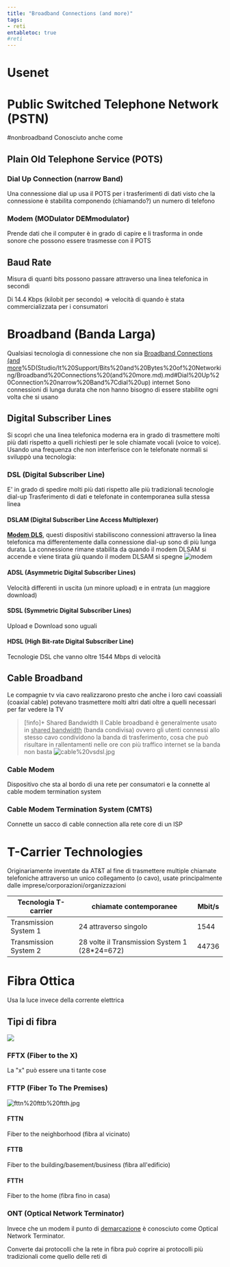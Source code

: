 ```yaml
---
title: "Broadband Connections (and more)"
tags:
- reti 
entabletoc: true
#reti  
---
```


# Usenet
# Public Switched Telephone Network (PSTN)
#nonbroadband
Conosciuto anche come
## Plain Old Telephone Service (POTS)

### Dial Up Connection (narrow Band)
Una connessione dial up usa il POTS per i trasferimenti di dati visto che la connessione è stabilita componendo (chiamando?) un numero di telefono

### Modem (MODulator DEMmodulator)
Prende dati che il computer è in grado di capire e li trasforma in onde sonore che possono essere trasmesse con il POTS

## Baud Rate
Misura di quanti bits possono passare attraverso una linea telefonica in secondi

Di 14.4 Kbps (kilobit per secondo) => velocità di quando è stata commercializzata per i consumatori

# Broadband (Banda Larga)
Qualsiasi tecnologia di connessione che non sia [Broadband Connections (and more](and%20more)%5D(Studio/It%20Support/Bits%20and%20Bytes%20of%20Networking/Broadband%20Connections%20(and%20more.md).md#Dial%20Up%20Connection%20narrow%20Band%7Cdial%20up)  internet
Sono connessioni di lunga durata che non hanno bisogno di essere stabilite ogni volta che si usano

## Digital Subscriber Lines
Si scoprì che una linea telefonica moderna era in grado di trasmettere molti più dati rispetto a quelli richiesti per le sole chiamate vocali (voice to voice). Usando una frequenza che non interferisce con le telefonate normali si sviluppò una tecnologia:

### DSL (Digital Subscriber Line)
E' in grado di spedire molti più dati rispetto alle più tradizionali tecnologie dial-up
Trasferimento di dati e telefonate in contemporanea sulla stessa linea

#### DSLAM (Digital Subscriber Line Access Multiplexer)
<u>**Modem** **DLS**</u>, questi dispositivi stabiliscono connessioni attraverso la linea telefonica ma differentemente dalla connessione dial-up sono di più lunga durata.
La connessione rimane stabilita da quando il modem DLSAM si accende e viene tirata giù quando il modem DLSAM si spegne
![modem](Studio/It%20Support/WebPages/Week%205%20Google%20IT%20Support%20Professional%20Certificate%2012%20%20Course%202%20WEEK%205%20Connecting%20to%20the%20Internet%20%E2%80%94%20Steemit/modem.jpg)
#### ADSL (Asymmetric Digital Subscriber Lines)
Velocità differenti in uscita (un minore upload) e in entrata (un maggiore download) 

#### SDSL (Symmetric Digital Subscriber Lines)
Upload e Download sono uguali

#### HDSL (High Bit-rate Digital Subscriber Line)
Tecnologie DSL che vanno oltre 1544 Mbps di velocità

## Cable Broadband
Le compagnie tv via cavo realizzarono presto che anche i loro cavi coassiali (coaxial cable) potevano trasmettere molti altri dati oltre a quelli necessari per far vedere la TV

>[!info]+ Shared Bandwidth
>Il Cable broadband è generalmente usato in  <u>shared bandwidth</u> (banda condivisa) ovvero gli utenti connessi allo stesso cavo condividono la banda di trasferimento, cosa che può risultare in rallentamenti nelle ore con più traffico internet se la banda non basta
> ![cable%20vsdsl.jpg](Studio/It%20Support/WebPages/Week%205%20Google%20IT%20Support%20Professional%20Certificate%2012%20%20Course%202%20WEEK%205%20Connecting%20to%20the%20Internet%20%E2%80%94%20Steemit/cable%20vsdsl.jpg)

### Cable Modem
Dispositivo che sta al bordo di una rete per consumatori e la connette al cable modem termination system

### Cable Modem Termination System (CMTS)
Connette un sacco di cable connection alla rete core di un ISP



# T-Carrier Technologies
Originariamente inventate da AT&T al fine di trasmettere multiple chiamate telefoniche attraverso un unico collegamento (o cavo), usate principalmente dalle imprese/corporazioni/organizzazioni

| Tecnologia T-carrier  | chiamate contemporanee                                                               | Mbit/s |
| --------------------- | ------------------------------------------------------------------------------------ | ------ |
| Transmission System 1 | 24 attraverso singolo [](Studio/It%20Support/Bits%20and%20Bytes%20of%20Networking/Physical%20Layer.md#Doppino%20Interlacciato%20Twisted%20Pair%5C%7Cdoppino) | 1544   |
| Transmission System 2 | 28 volte il Transmission System 1 (28*24=672)                                        |  44736      |


# Fibra Ottica
Usa la luce invece della corrente elettrica
## Tipi di fibra
![](Studio/It%20Support/Bits%20and%20Bytes%20of%20Networking/Cavi%20di%20Rete.md#^08foh8)

### FFTX (Fiber to the X)
La "x" può essere una ti tante cose

### FTTP (Fiber To The Premises)
![fttn%20fttb%20ftth.jpg](Studio/It%20Support/WebPages/Week%205%20Google%20IT%20Support%20Professional%20Certificate%2012%20%20Course%202%20WEEK%205%20Connecting%20to%20the%20Internet%20%E2%80%94%20Steemit/fttn%20fttb%20ftth.jpg)
#### FTTN
Fiber to the neighborhood (fibra al vicinato)
#### FTTB
Fiber to the building/basement/business (fibra all'edificio)
#### FTTH
Fiber to the home (fibra fino in casa)


### ONT (Optical Network Terminator)
Invece che un modem il punto di [demarcazione](Studio/It%20Support/Bits%20and%20Bytes%20of%20Networking/Demarcation%20Point.md) è conosciuto come Optical Network Terminator.

Converte dai protocolli che la rete in fibra può coprire ai protocolli più tradizionali come quello delle reti di [](Studio/It%20Support/Bits%20and%20Bytes%20of%20Networking/Physical%20Layer.md#Doppino%20Interlacciato%20Twisted%20Pair%7Cdoppini%20interlacciati)